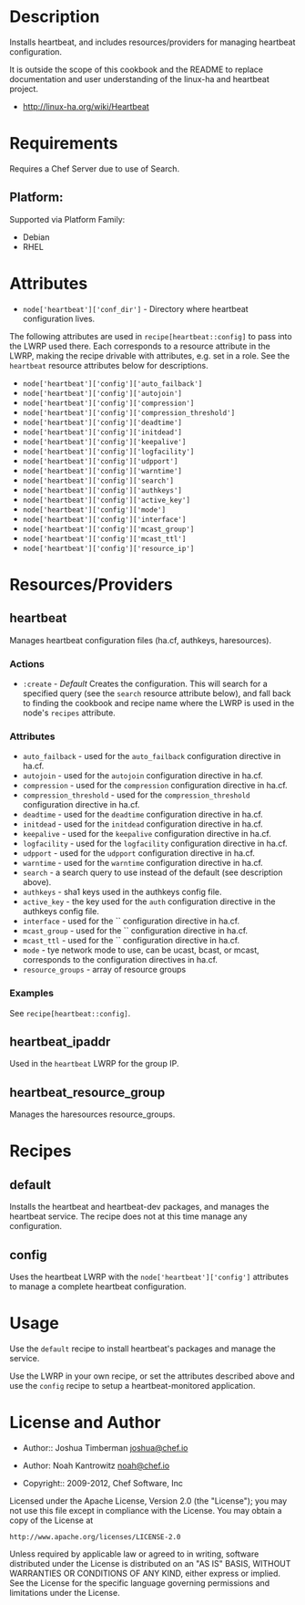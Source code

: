 Description
===========

Installs heartbeat, and includes resources/providers for managing
heartbeat configuration.

It is outside the scope of this cookbook and the README to replace
documentation and user understanding of the linux-ha and heartbeat
project.

* http://linux-ha.org/wiki/Heartbeat

Requirements
============

Requires a Chef Server due to use of Search.

## Platform:

Supported via Platform Family:

* Debian
* RHEL

Attributes
==========

* `node['heartbeat']['conf_dir']` - Directory where heartbeat
  configuration lives.

The following attributes are used in `recipe[heartbeat::config]` to
pass into the LWRP used there. Each corresponds to a resource
attribute in the LWRP, making the recipe drivable with attributes,
e.g. set in a role. See the `heartbeat` resource attributes below for
descriptions.

* `node['heartbeat']['config']['auto_failback']`
* `node['heartbeat']['config']['autojoin']`
* `node['heartbeat']['config']['compression']`
* `node['heartbeat']['config']['compression_threshold']`
* `node['heartbeat']['config']['deadtime']`
* `node['heartbeat']['config']['initdead']`
* `node['heartbeat']['config']['keepalive']`
* `node['heartbeat']['config']['logfacility']`
* `node['heartbeat']['config']['udpport']`
* `node['heartbeat']['config']['warntime']`
* `node['heartbeat']['config']['search']`
* `node['heartbeat']['config']['authkeys']`
* `node['heartbeat']['config']['active_key']`
* `node['heartbeat']['config']['mode']`
* `node['heartbeat']['config']['interface']`
* `node['heartbeat']['config']['mcast_group']`
* `node['heartbeat']['config']['mcast_ttl']`
* `node['heartbeat']['config']['resource_ip']`

Resources/Providers
===================

## heartbeat

Manages heartbeat configuration files (ha.cf, authkeys, haresources).

### Actions

* `:create` - *Default* Creates the configuration. This will search for a
  specified query (see the `search` resource attribute below), and
  fall back to finding the cookbook and recipe name where the LWRP is
  used in the node's `recipes` attribute.

### Attributes

* `auto_failback` - used for the `auto_failback` configuration directive in ha.cf.
* `autojoin` - used for the `autojoin` configuration directive in ha.cf.
* `compression` - used for the `compression` configuration directive in ha.cf.
* `compression_threshold` - used for the `compression_threshold` configuration directive in ha.cf.
* `deadtime` - used for the `deadtime` configuration directive in ha.cf.
* `initdead` - used for the `initdead` configuration directive in ha.cf.
* `keepalive` - used for the `keepalive` configuration directive in ha.cf.
* `logfacility` - used for the `logfacility` configuration directive in ha.cf.
* `udpport` - used for the `udpport` configuration directive in ha.cf.
* `warntime` - used for the `warntime` configuration directive in ha.cf.
* `search` - a search query to use instead of the default (see
  description above).
* `authkeys` - sha1 keys used in the authkeys config file.
* `active_key` - the key used for the `auth` configuration directive
  in the authkeys config file.
* `interface` - used for the `` configuration directive in ha.cf.
* `mcast_group` - used for the `` configuration directive in ha.cf.
* `mcast_ttl` - used for the `` configuration directive in ha.cf.
* `mode` - tye network mode to use, can be ucast, bcast, or mcast,
  corresponds to the configuration directives in ha.cf.
* `resource_groups` - array of resource groups

### Examples

See `recipe[heartbeat::config]`.

## heartbeat\_ipaddr

Used in the `heartbeat` LWRP for the group IP.

## heartbeat\_resource\_group

Manages the haresources resource_groups.

Recipes
=======

default
-------

Installs the heartbeat and heartbeat-dev packages, and manages the
heartbeat service. The recipe does not at this time manage any configuration.

config
------

Uses the heartbeat LWRP with the `node['heartbeat']['config']`
attributes to manage a complete heartbeat configuration.

Usage
=====

Use the `default` recipe to install heartbeat's packages and manage
the service.

Use the LWRP in your own recipe, or set the attributes described above
and use the `config` recipe to setup a heartbeat-monitored application.

License and Author
==================

- Author:: Joshua Timberman <joshua@chef.io>
- Author: Noah Kantrowitz <noah@chef.io>

- Copyright:: 2009-2012, Chef Software, Inc

Licensed under the Apache License, Version 2.0 (the "License");
you may not use this file except in compliance with the License.
You may obtain a copy of the License at

    http://www.apache.org/licenses/LICENSE-2.0

Unless required by applicable law or agreed to in writing, software
distributed under the License is distributed on an "AS IS" BASIS,
WITHOUT WARRANTIES OR CONDITIONS OF ANY KIND, either express or implied.
See the License for the specific language governing permissions and
limitations under the License.
